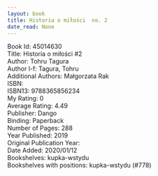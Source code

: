 ```yaml
---
layout: book
title: Historia o miłości  no. 2
date_read: None
---
```


Book Id: 45014630<br />
Title: Historia o miłości #2<br />
Author: Tohru Tagura<br />
Author l-f: Tagura, Tohru<br />
Additional Authors: Małgorzata Rak<br />
ISBN: <br />
ISBN13: 9788365856234<br />
My Rating: 0<br />
Average Rating: 4.49<br />
Publisher: Dango<br />
Binding: Paperback<br />
Number of Pages: 288<br />
Year Published: 2019<br />
Original Publication Year: <br />
Date Added: 2020/01/12<br />
Bookshelves: kupka-wstydu<br />
Bookshelves with positions: kupka-wstydu (#778)<br />

